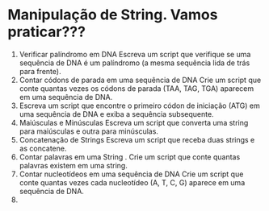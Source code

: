 # Manipulação de String. Vamos praticar???

1. Verificar palíndromo em DNA Escreva um script que verifique se uma sequência de DNA é um palíndromo (a mesma sequência lida de trás para frente).
2. Contar códons de parada em uma sequência de DNA Crie um script que conte quantas vezes os códons de parada (TAA, TAG, TGA) aparecem em uma sequência de DNA.
3. Escreva um script que encontre o primeiro códon de iniciação (ATG) em uma sequência de DNA e exiba a sequência subsequente.
4. Maiúsculas e Minúsculas Escreva um script que converta uma string para maiúsculas e outra para minúsculas.
5. Concatenação de Strings Escreva um script que receba duas strings e as concatene.
6. Contar palavras em uma String . Crie um script que conte quantas palavras existem em uma string.
7. Contar nucleotídeos em uma sequência de DNA Crie um script que conte quantas vezes cada nucleotídeo (A, T, C, G) aparece em uma sequência de DNA.
8. 
